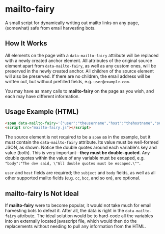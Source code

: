 # mailto-fairy
A small script for dynamically writing out mailto links on any page, (somewhat) safe from email harvesting bots.

## How It Works
All elements on the page with a `data-mailto-fairy` attribute will be replaced with a newly created anchor element. All attributes of the original source element apart from `data-mailto-fairy`, as well as any custom ones, will be preserved in the newly created anchor. All children of the source element will also be preserved. If there are no children, the email address will be written out, but without prefilled fields, e.g. `user@example.com`.

You may have as many calls to **mailto-fairy** on the page as you wish, and each may have different information.

## Usage Example (HTML)
````HTML
<span data-mailto-fairy='{"user":"theusername","host":"thehostname","subject":"this is the subject","body":"this is the body"}'></span>
<script src="mailto-fairy.js"></script>
````
The source element is not required to be a `span` as in the example, but it must contain the `data-mailto-fairy` attribute. Its value must be well-formed JSON, as shown. Notice the double quotes around each variable's key and value (both). This is very important--**they must be double-quoted.** Any double quotes within the value of any variable must be escaped, e.g. `"body":"The dev said, \"All double quotes must be escaped.\""`.

`user` and `host` fields are required; the `subject` and `body` fields, as well as all other supported mailto fields (e.g. `cc`, `bcc`, and so on), are optional.

## mailto-fairy Is Not Ideal
If **mailto-fairy** were to become popular, it would not take much for email harvesting bots to defeat it. After all, the data is right in the `data-mailto-fairy` attribute. The ideal solution would be to hard-code all the variables into an externally located javascript file, which would then do the replacements without needing to pull any information from the HTML.
